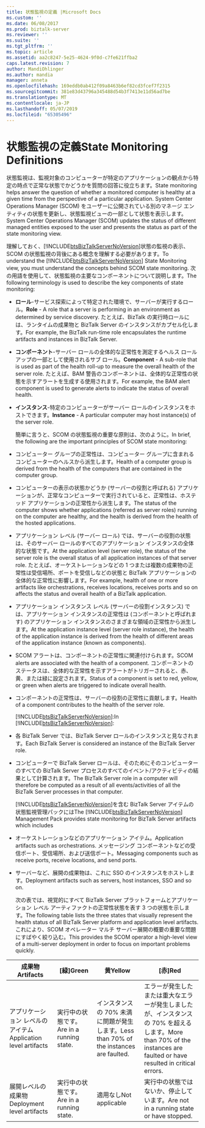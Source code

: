 ```yaml
---
title: 状態監視の定義 |Microsoft Docs
ms.custom: ''
ms.date: 06/08/2017
ms.prod: biztalk-server
ms.reviewer: ''
ms.suite: ''
ms.tgt_pltfrm: ''
ms.topic: article
ms.assetid: aa2c8247-5e25-4624-9f0d-c7fe621ffba2
caps.latest.revision: 7
author: MandiOhlinger
ms.author: mandia
manager: anneta
ms.openlocfilehash: 169eddb0ab412f09a8463b6ef82cd3fcef7f2315
ms.sourcegitcommit: 381e83d43796a345488d54b3f7413e11d56ad7be
ms.translationtype: MT
ms.contentlocale: ja-JP
ms.lasthandoff: 05/07/2019
ms.locfileid: "65305496"
---
```

# <a name="state-monitoring-definitions"></a><span data-ttu-id="26851-102">状態監視の定義</span><span class="sxs-lookup"><span data-stu-id="26851-102">State Monitoring Definitions</span></span>
<span data-ttu-id="26851-103">状態監視は、監視対象のコンピューターが特定のアプリケーションの観点から特定の時点で正常な状態でかどうかを質問の回答に役立ちます。</span><span class="sxs-lookup"><span data-stu-id="26851-103">State monitoring helps answer the question of whether a monitored computer is healthy at a given time from the perspective of a particular application.</span></span> <span data-ttu-id="26851-104">System Center Operations Manager (SCOM) をユーザーに公開されている別のマネージ エンティティの状態を更新し、状態監視ビューの一部として状態を表示します。</span><span class="sxs-lookup"><span data-stu-id="26851-104">System Center Operations Manager (SCOM) updates the status of different managed entities exposed to the user and presents the status as part of the state monitoring view.</span></span>  
  
 <span data-ttu-id="26851-105">理解しておく、[!INCLUDE[btsBizTalkServerNoVersion](../includes/btsbiztalkservernoversion-md.md)]状態の監視の表示、SCOM の状態監視の背後にある概念を理解する必要があります。</span><span class="sxs-lookup"><span data-stu-id="26851-105">To understand the [!INCLUDE[btsBizTalkServerNoVersion](../includes/btsbiztalkservernoversion-md.md)] State Monitoring view, you must understand the concepts behind SCOM state monitoring.</span></span> <span data-ttu-id="26851-106">次の用語を使用して、状態監視の主要なコンポーネントについて説明します。</span><span class="sxs-lookup"><span data-stu-id="26851-106">The following terminology is used to describe the key components of state monitoring:</span></span>  
  
- <span data-ttu-id="26851-107">**ロール**-サービス探索によって特定された環境で、サーバーが実行するロール。</span><span class="sxs-lookup"><span data-stu-id="26851-107">**Role** - A role that a server is performing in an environment as determined by service discovery.</span></span> <span data-ttu-id="26851-108">たとえば、BizTalk の実行時ロールには、ランタイムの成果物と BizTalk Server のインスタンスがカプセル化します。</span><span class="sxs-lookup"><span data-stu-id="26851-108">For example, the BizTalk run-time role encapsulates the runtime artifacts and instances in BizTalk Server.</span></span>  
  
- <span data-ttu-id="26851-109">**コンポーネント**-サーバー ロールの全体的な正常性を測定するヘルス ロールアップの一部として使用されるサブ ロール。</span><span class="sxs-lookup"><span data-stu-id="26851-109">**Component** - A sub-role that is used as part of the health roll-up to measure the overall health of the server role.</span></span> <span data-ttu-id="26851-110">たとえば、BAM 警告のコンポーネントは、全体的な正常性の状態を示すアラートを生成する使用されます。</span><span class="sxs-lookup"><span data-stu-id="26851-110">For example, the BAM alert component is used to generate alerts to indicate the status of overall health.</span></span>  
  
- <span data-ttu-id="26851-111">**インスタンス**-特定のコンピューターがサーバー ロールのインスタンスをホストできます。</span><span class="sxs-lookup"><span data-stu-id="26851-111">**Instance** - A particular computer may host instance(s) of the server role.</span></span>  
  
  <span data-ttu-id="26851-112">簡単に言うと、SCOM の状態監視の重要な原則は、次のように。</span><span class="sxs-lookup"><span data-stu-id="26851-112">In brief, the following are the important principles of SCOM state monitoring:</span></span>  
  
- <span data-ttu-id="26851-113">コンピューター グループの正常性は、コンピューター グループに含まれるコンピューターのヘルスから派生します。</span><span class="sxs-lookup"><span data-stu-id="26851-113">Health of a computer group is derived from the health of the computers that are contained in the computer group.</span></span>  
  
- <span data-ttu-id="26851-114">コンピューターの表示の状態かどうか (サーバーの役割と呼ばれる) アプリケーションが、正常なコンピューターで実行されていると、正常性は、ホステッド アプリケーションの正常性から派生します。</span><span class="sxs-lookup"><span data-stu-id="26851-114">The status of the computer shows whether applications (referred as server roles) running on the computer are healthy, and the health is derived from the health of the hosted applications.</span></span>  
  
- <span data-ttu-id="26851-115">アプリケーション レベル (サーバー ロール) では、サーバーの役割の状態は、そのサーバー ロールのすべてのアプリケーション インスタンスの全体的な状態です。</span><span class="sxs-lookup"><span data-stu-id="26851-115">At the application level (server role), the status of the server role is the overall status of all application instances of that server role.</span></span> <span data-ttu-id="26851-116">たとえば、オーケストレーションなどの 1 つまたは複数の成果物の正常性は受信場所、ポートを受信しなどの状態と BizTalk アプリケーションの全体的な正常性に影響します。</span><span class="sxs-lookup"><span data-stu-id="26851-116">For example, health of one or more artifacts like orchestrations, receives locations, receives ports and so on affects the status and overall health of a BizTalk application.</span></span>  
  
- <span data-ttu-id="26851-117">アプリケーション インスタンス レベル (サーバーの役割インスタンス) では、アプリケーション インスタンスの正常性は (コンポーネントと呼ばれます) のアプリケーション インスタンスのさまざまな領域の正常性から派生します。</span><span class="sxs-lookup"><span data-stu-id="26851-117">At the application instance level (server role instance), the health of the application instance is derived from the health of different areas of the application instance (known as components).</span></span>  
  
- <span data-ttu-id="26851-118">SCOM アラートは、コンポーネントの正常性に関連付けられます。</span><span class="sxs-lookup"><span data-stu-id="26851-118">SCOM alerts are associated with the health of a component.</span></span> <span data-ttu-id="26851-119">コンポーネントのステータスは、全体的な正常性を示すアラートがトリガーされると、赤、黄、または緑に設定されます。</span><span class="sxs-lookup"><span data-stu-id="26851-119">Status of a component is set to red, yellow, or green when alerts are triggered to indicate overall health.</span></span>  
  
- <span data-ttu-id="26851-120">コンポーネントの正常性は、サーバーの役割の正常性に貢献します。</span><span class="sxs-lookup"><span data-stu-id="26851-120">Health of a component contributes to the health of the server role.</span></span>  
  
  <span data-ttu-id="26851-121">[!INCLUDE[btsBizTalkServerNoVersion](../includes/btsbiztalkservernoversion-md.md)]:</span><span class="sxs-lookup"><span data-stu-id="26851-121">In [!INCLUDE[btsBizTalkServerNoVersion](../includes/btsbiztalkservernoversion-md.md)]:</span></span>  
  
- <span data-ttu-id="26851-122">各 BizTalk Server では、BizTalk Server ロールのインスタンスと見なされます。</span><span class="sxs-lookup"><span data-stu-id="26851-122">Each BizTalk Server is considered an instance of the BizTalk Server role.</span></span>  
  
- <span data-ttu-id="26851-123">コンピューターで BizTalk Server ロールは、そのためにそのコンピューターのすべての BizTalk Server プロセスのすべてのイベント/アクティビティの結果として計算されます。</span><span class="sxs-lookup"><span data-stu-id="26851-123">The BizTalk Server role in a computer will therefore be computed as a result of all events/activities of all the BizTalk Server processes in that computer.</span></span>  
  
  <span data-ttu-id="26851-124">[!INCLUDE[btsBizTalkServerNoVersion](../includes/btsbiztalkservernoversion-md.md)]を含む BizTalk Server アイテムの状態監視管理パックには</span><span class="sxs-lookup"><span data-stu-id="26851-124">The [!INCLUDE[btsBizTalkServerNoVersion](../includes/btsbiztalkservernoversion-md.md)] Management Pack provides state monitoring for BizTalk Server artifacts which includes</span></span>  
  
- <span data-ttu-id="26851-125">オーケストレーションなどのアプリケーション アイテム。</span><span class="sxs-lookup"><span data-stu-id="26851-125">Application artifacts such as orchestrations.</span></span> <span data-ttu-id="26851-126">メッセージング コンポーネントなどの受信ポート、受信場所、および送信ポート。</span><span class="sxs-lookup"><span data-stu-id="26851-126">Messaging components such as receive ports, receive locations, and send ports.</span></span>  
  
- <span data-ttu-id="26851-127">サーバーなど、展開の成果物は、これに SSO のインスタンスをホストします。</span><span class="sxs-lookup"><span data-stu-id="26851-127">Deployment artifacts such as servers, host instances, SSO and so on.</span></span>  
  
  <span data-ttu-id="26851-128">次の表では、視覚的にすべて BizTalk Server プラットフォームとアプリケーション レベル アーティファクトの正常性状態を表す 3 つの状態を示します。</span><span class="sxs-lookup"><span data-stu-id="26851-128">The following table lists the three states that visually represent the health status of all BizTalk Server platform and application level artifacts.</span></span> <span data-ttu-id="26851-129">これにより、SCOM オペレーター マルチ サーバー展開の概要の重要な問題にすばやく絞り込む。</span><span class="sxs-lookup"><span data-stu-id="26851-129">This provides the SCOM operator a high-level view of a multi-server deployment in order to focus on important problems quickly.</span></span>  
  
|<span data-ttu-id="26851-130">成果物</span><span class="sxs-lookup"><span data-stu-id="26851-130">Artifacts</span></span>|<span data-ttu-id="26851-131">[緑]</span><span class="sxs-lookup"><span data-stu-id="26851-131">Green</span></span>|<span data-ttu-id="26851-132">黄</span><span class="sxs-lookup"><span data-stu-id="26851-132">Yellow</span></span>|<span data-ttu-id="26851-133">[赤]</span><span class="sxs-lookup"><span data-stu-id="26851-133">Red</span></span>|  
|---------------|-----------|------------|---------|  
|<span data-ttu-id="26851-134">アプリケーション レベルのアイテム</span><span class="sxs-lookup"><span data-stu-id="26851-134">Application level artifacts</span></span>|<span data-ttu-id="26851-135">実行中の状態です。</span><span class="sxs-lookup"><span data-stu-id="26851-135">Are in a running state.</span></span>|<span data-ttu-id="26851-136">インスタンスの 70% 未満に問題が発生します。</span><span class="sxs-lookup"><span data-stu-id="26851-136">Less than 70% of the   instances are faulted.</span></span>|<span data-ttu-id="26851-137">エラーが発生したまたは重大なエラーが発生しましたが、インスタンスの 70% を超えるします。</span><span class="sxs-lookup"><span data-stu-id="26851-137">More than 70% of the instances are faulted or have resulted in critical errors.</span></span>|  
|<span data-ttu-id="26851-138">展開レベルの成果物</span><span class="sxs-lookup"><span data-stu-id="26851-138">Deployment level artifacts</span></span>|<span data-ttu-id="26851-139">実行中の状態です。</span><span class="sxs-lookup"><span data-stu-id="26851-139">Are in a running state.</span></span>|<span data-ttu-id="26851-140">適用なし</span><span class="sxs-lookup"><span data-stu-id="26851-140">Not applicable</span></span>|<span data-ttu-id="26851-141">実行中の状態ではないか、停止しています。</span><span class="sxs-lookup"><span data-stu-id="26851-141">Are not in a running state or have stopped.</span></span>|